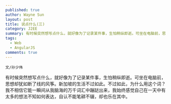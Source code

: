 ```yaml
---
published: true
author: Wayne Sun
layout: post
title: 说点什么(三)
category: J2EE
summary: 有时候突然想写点什么，就好像为了记录某件事，生怕稍纵即逝。可坐在电脑前，思想却犹如断了线的风筝。新加坡的生活不过如此。不过如此，为什么用这个词？我不相信它能一瞬间从我脑海的万千词汇中蹦跶出来，我始终感觉自己在一天中有太多的想法不知如何表达，自认不能笔耕不辍，却也乐在其中。
tags:
  - Web
  - AngularJS
comments: true
---
```


`文/孙少伟`


有时候突然想写点什么，就好像为了记录某件事，生怕稍纵即逝。可坐在电脑前，思想却犹如断了线的风筝。新加坡的生活不过如此。不过如此，为什么用这个词？我不相信它能一瞬间从我脑海的万千词汇中蹦跶出来，我始终感觉自己在一天中有太多的想法不知如何表达，自认不能笔耕不辍，却也乐在其中。

